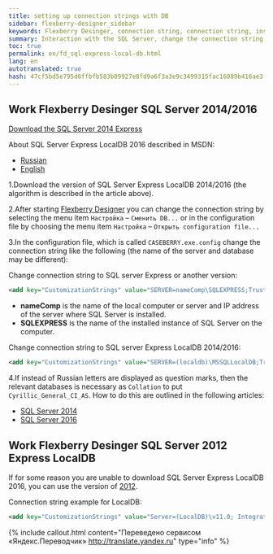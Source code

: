 ```yaml
---
title: setting up connection strings with DB
sidebar: flexberry-designer_sidebar
keywords: Flexberry Desinger, connection string, connection string, install, install, setup
summary: Interaction with the SQL Server, change the connection string, configure connection string
toc: true
permalink: en/fd_sql-express-local-db.html
lang: en
autotranslated: true
hash: 47cf5bd5e795d6ffbfb583b09927e8fd9a6f3a3e9c3499315fac16089b416ae3
---
```


## Work Flexberry Desinger SQL Server 2014/2016

[Download the SQL Server 2014 Express](https://www.microsoft.com/ru-ru/download/details.aspx?id=42299)

About SQL Server Express LocalDB 2016 described in MSDN:

* [Russian](http://msdn.microsoft.com/ru-ru/library/hh510202.aspx)
* [English](http://msdn.microsoft.com/en-us/library/hh510202.aspx)

1.Download the version of SQL Server Express LocalDB 2014/2016 (the algorithm is described in the article above).

2.After starting [Flexberry Designer](fd_flexberry-designer.html) you can change the connection string by selecting the menu item `Настройка` – `Сменить DB...` or in the configuration file by choosing the menu item `Настройка` – `Открыть configuration file...`

3.In the configuration file, which is called `CASEBERRY.exe.config` change the connection string like the following (the name of the server and database may be different):

Change connection string to SQL server Express or another version:

```xml
<add key="CustomizationStrings" value="SERVER=nameComp\SQLEXPRESS;Trusted_connection=yes;DATABASE=CaseLocalDB;"/>
```

* **nameComp** is the name of the local computer or server and IP address of the server where SQL Server is installed.
* **SQLEXPRESS** is the name of the installed instance of SQL Server on the computer.

Change connection string to SQL server Express LocalDB 2014/2016:

```xml
<add key="CustomizationStrings" value="SERVER=(localdb)\MSSQLLocalDB;Trusted_connection=yes;AttachDbFilename=|DataDirectory|\FlexberryDesigner.mdf;"/>
```

4.If instead of Russian letters are displayed as question marks, then the relevant databases is necessary as `Collation` to put `Cyrillic_General_CI_AS`. How to do this are outlined in the following articles:

* [SQL Server 2014](http://technet.microsoft.com/en-us/library/ms175835(v=sql.120).aspx)
* [SQL Server 2016](http://technet.microsoft.com/en-us/library/ms179254.aspx)

## Work Flexberry Desinger SQL Server 2012 Express LocalDB

If for some reason you are unable to download SQL Server Express LocalDB 2016, you can use the version of [2012](http://www.microsoft.com/ru-ru/download/details.aspx?id=35579).

Connection string example for LоcalDB:

```xml
<add key="CustomizationStrings" value="Server=(LocalDB)\v11.0; Integrated Security=true;AttachDbFilename=|DataDirectory|\FlexberryDesigner.mdf;"/>
```



{% include callout.html content="Переведено сервисом «Яндекс.Переводчик» <http://translate.yandex.ru>" type="info" %}